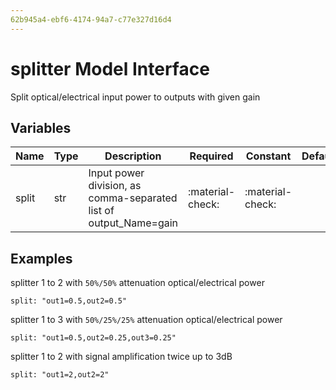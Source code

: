 ```yaml
---
62b945a4-ebf6-4174-94a7-c77e327d16d4
---
```


# splitter Model Interface

Split optical/electrical input power to outputs with given gain

## Variables

| Name   | Type   | Description                                                       | Required         | Constant   | Default   |
| ------ | ------ | ----------------------------------------------------------------- | ---------------- | ---------------- | --------- |
| split  | str    | Input power division, as comma-separated list of output_Name=gain | :material-check: | :material-check:       |           |

## Examples

splitter 1 to 2 with `50%/50%` attenuation optical/electrical power

    split: "out1=0.5,out2=0.5"

splitter 1 to 3 with `50%/25%/25%` attenuation optical/electrical power

    split: "out1=0.5,out2=0.25,out3=0.25"

splitter 1 to 2 with signal amplification twice up to 3dB

    split: "out1=2,out2=2"

